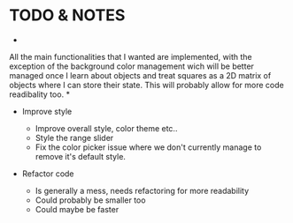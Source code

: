 # TODO & NOTES

*
All the main functionalities that I wanted are implemented,
with the exception of the background color management wich will be
better managed once I learn about objects and treat squares as a 2D matrix
of objects where I can store their state. This will probably allow for more
code readibality too.
*

- Improve style
    - Improve overall style, color theme etc..
    - Style the range slider
    - Fix the color picker issue where we don't currently manage to 
        remove it's default style.

- Refactor code
    - Is generally a mess, needs refactoring for more readability
    - Could probably be smaller too
    - Could maybe be faster
